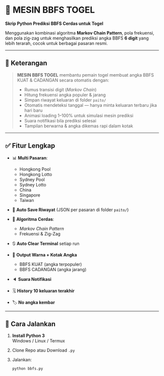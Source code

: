 # 🎰 MESIN BBFS TOGEL

**Skrip Python Prediksi BBFS Cerdas untuk Togel**

Menggunakan kombinasi algoritma **Markov Chain Pattern**, pola frekuensi, dan pola zig-zag untuk menghasilkan prediksi angka BBFS **6 digit** yang lebih terarah, cocok untuk berbagai pasaran resmi.

---

## 📌 Keterangan

> **MESIN BBFS TOGEL** membantu pemain togel membuat angka BBFS KUAT & CADANGAN secara otomatis dengan:
> - Rumus transisi digit (*Markov Chain*)
> - Hitung frekuensi angka populer & jarang
> - Simpan riwayat keluaran di folder `paito/`
> - Otomatis mendeteksi tanggal — hanya minta keluaran terbaru jika hari baru
> - Animasi loading 1–100% untuk simulasi mesin prediksi
> - Suara notifikasi bila prediksi selesai
> - Tampilan berwarna & angka dikemas rapi dalam kotak

---

## ✅ Fitur Lengkap

- 📊 **Multi Pasaran**:
  - Hongkong Pool
  - Hongkong Lotto
  - Sydney Pool
  - Sydney Lotto
  - China
  - Singapore
  - Taiwan

- 📂 **Auto Save Riwayat** (JSON per pasaran di folder `paito/`)

- 🔑 **Algoritma Cerdas**:
  - *Markov Chain Pattern*
  - Frekuensi & Zig-Zag

- 🔃 **Auto Clear Terminal** setiap run

- 🎨 **Output Warna + Kotak Angka**  
  - BBFS KUAT (angka terpopuler)
  - BBFS CADANGAN (angka jarang)

- 🔈 **Suara Notifikasi**

- 🗓️ **History 10 keluaran terakhir**

- 🏷️ **No angka kembar**

---

## 🚀 Cara Jalankan

1. **Install Python 3**  
   Windows / Linux / Termux

2. Clone Repo atau Download `.py`

3. Jalankan:
   ```bash
   python bbfs.py
